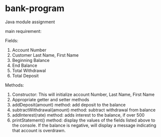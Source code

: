 # bank-program
Java module assignment

main requirement:

Fields:
1. Account Number
2. Customer Last Name, First Name
3. Beginning Balance
4. End Balance
5. Total Withdrawal
6. Total Deposit

Methods:
1. Constructor: This will initialize account Number, Last Name, First Name
2. Appropriate getter and setter methods
3. addDeposit(amount) method: add deposit to the balance
4. subtractWithdrawal(amount) method: subtract withdrawal from balance
5. addInterest(rate) method: adds interest to the balance, if over 500
6. printStatement() method: display the values of the fields listed above to the console. If the balance is negative, will display a message indicating that account is overdrawn.
